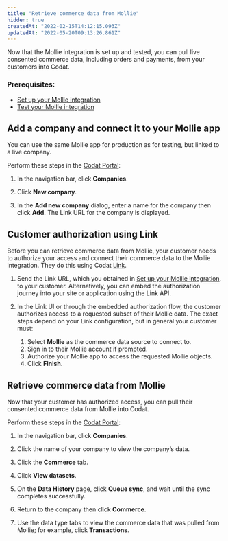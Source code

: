 ```yaml
---
title: "Retrieve commerce data from Mollie"
hidden: true
createdAt: "2022-02-15T14:12:15.093Z"
updatedAt: "2022-05-20T09:13:26.861Z"
---
```


Now that the Mollie integration is set up and tested, you can pull live consented commerce data, including orders and payments, from your customers into Codat.

### Prerequisites:

- [Set up your Mollie integration](/commerce-mollie-setup)
- [Test your Mollie integration](/commerce-mollie-test)

## Add a company and connect it to your Mollie app

You can use the same Mollie app for production as for testing, but linked to a live company.

Perform these steps in the <a href="https://app.codat.io" target="_blank">Codat Portal</a>:

1. In the navigation bar, click **Companies**.

2. Click **New company**.

3. In the **Add new company** dialog, enter a name for the company then click **Add**.
   The Link URL for the company is displayed.

## Customer authorization using Link

Before you can retrieve commerce data from Mollie, your customer needs to authorize your access and connect their commerce data to the Mollie integration. They do this using Codat [Link](/use-link-for-the-authentication-flow).

1. Send the Link URL, which you obtained in [Set up your Mollie integration](/commerce-mollie-setup), to your customer. Alternatively, you can embed the authorization journey into your site or application using the Link API.

2. In the Link UI or through the embedded authorization flow, the customer authorizes access to a requested subset of their Mollie data. The exact steps depend on your Link configuration, but in general your customer must:

   1. Select **Mollie** as the commerce data source to connect to.
   2. Sign in to their Mollie account if prompted.
   3. Authorize your Mollie app to access the requested Mollie objects.
   4. Click **Finish**.

## Retrieve commerce data from Mollie

Now that your customer has authorized access, you can pull their consented commerce data from Mollie into Codat.

Perform these steps in the <a href="https://app.codat.io" target="_blank">Codat Portal</a>:

1. In the navigation bar, click **Companies**.

2. Click the name of your company to view the company’s data.

3. Click the **Commerce** tab.

4. Click **View datasets**.

5. On the **Data History** page, click **Queue sync**, and wait until the sync completes successfully.

6. Return to the company then click **Commerce**.

7. Use the data type tabs to view the commerce data that was pulled from Mollie; for example, click **Transactions**.
